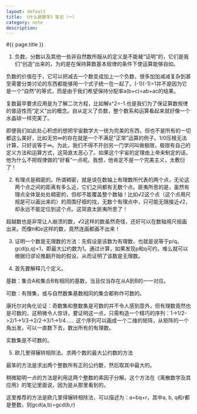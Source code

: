```yaml
---
layout: default
title: 《什么是数学》笔记（一）
category: note
description: 
---
```


#{{ page.title }}

1. 负数、分数以及其他一些非自然数所服从的定义是不能被“证明”的，它们是我们“创造”出来的，为的是在保持算数基本规律的条件下使运算能够自如。

负数的价值在于，它可以把减去一个数变成加上一个负数，很多加加减减复杂到甚至需要分类讨论的东西都能够用一个式子统一在一起了。(-1)(-1)=1并不是因为它是一个“自然”的等式，而是由于我们希望保持分配率a(b+c)=ab+ac的结果。

复数最早要求应用是为了解二次方程，比如解x^2=-1.也是我们为了保证算数规律的普适性而“定义”出的概念。自从定义了负数，整个数系和运算看起来就好像一个水晶球一样完美了。

即便我们如此处心积虑的想把宇宙数学大一统为完美的东西，但也不是所有的一切都这么美好，比如无穷∞的存在就是一个不满足“正常”运算的例子。1/0压根无法计算，只好说等于∞。为此，我们不得不开创另一门学问叫做极限，极限有自己的定义方法和运算方式，这简直太恶心了。如果这个宇宙的定理由上帝来制定的话，他为什么不把规律做的“好看”一点呢。我想，他肯定不是一个完美主义，太敷衍了！

2. 有理点是稠密的。所谓稠密，就是说在数轴上有理数所代表的两个点，无论这两个点之间的距离有多么近，它们之间都有无数个点。匪夷所思的是，虽然有理点全体是处处稠密的，但却不能覆盖整个数轴！比如√2这个点（这个点用尺规是可以画出来的）的周围仔细的找，无数个有理点中，只可能无限接近√2，却永远不能定位到这个点。这简直太匪夷所思了！

超越数也是非常让人崩溃的数，√2这样的数虽然奇怪，还好可以在数轴用尺规画出来。而像π和e这样的数，竟然连画都画不出来！

3. 证明一个数是无理数的方法：先假设是该数为有理数，也就是说等于p/q。gcd(p,q)=1，即最大公约数为1。通过计算，如果发现p和q可约，难么就可以根据归谬论推翻开始的假设，从而证明了该数是无理数。

4. 首先要解释几个定义。

基数：集合A和集合B有相同的基数，当且仅当存在从A到B的一一对应。

可数：有限集，或与自然数集基数相同的集合都称作可数的。

康托尔对角化论证：奇数集和整数集是可数的并不令人感到意外，但有理数竟然也是可数的，这稍微令人惊讶。要证明这一点，只需构造一个精巧的序列：1->1/2->2/1->1/3->2/2->3/1->1/4…… 这个序列可以画成一个二维的矩阵，从矩阵的一个角出发，可以一直数下去，数出所有的有理数。

实数集是不可数的。

5. 欧几里得辗转相除法。求两个数的最大公约数的方法

最笨的方法是求出两个整数所有正的公约数，然后取其中最大的。

稍微聪明一点的方法是利用这两个整数的素因子分解。这个方法在《离散数学及其应用》的笔记里面说，因为是从那里看到的。

这里推荐的方法是欧几里得辗转相除法，可以描述为：a=bq+r，其中a, b, q和r都是整数，则gcd(a,b)=gcd(b,r)


